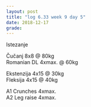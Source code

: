```yaml
---
layout: post
title: "log 6.33 week 9 day 5"
date: 2018-12-17
grade:
---
```


Istezanje

Čučanj 8x8 @ 80kg      
Romanian DL 4xmax. @ 60kg  

Ekstenzija 4x15 @ 30kg    
Fleksija 4x15 @ 40kg       

A1 Crunches 4xmax.  
A2 Leg raise 4xmax.  
